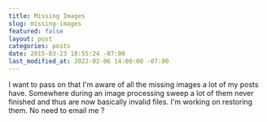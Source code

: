 ```yaml
---
title: Missing Images
slug: missing-images
featured: false
layout: post
categories: posts
date: 2015-03-23 18:55:24 -07:00
last_modified_at: 2022-02-06 14:00:00 -07:00
---
```


I want to pass on that I'm aware of all the missing images a lot of my posts have. Somewhere during an image processing sweep a lot of them never finished and thus are now basically invalid files. I'm working on restoring them. No need to email me ?

